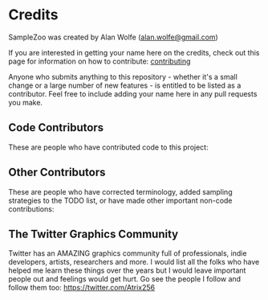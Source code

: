# Credits

SampleZoo was created by Alan Wolfe (alan.wolfe@gmail.com)

If you are interested in getting your name here on the credits, check out this page for information on how to contribute: [contributing](contributing.md)

Anyone who submits anything to this repository - whether it's a small change or a large number of new features - is entitled to be listed as a contributor. Feel free to include adding your name here in any pull requests you make.

## Code Contributors

These are people who have contributed code to this project:


## Other Contributors

These are people who have corrected terminology, added sampling strategies to the TODO list, or have made other important non-code contributions:

## The Twitter Graphics Community

Twitter has an AMAZING graphics community full of professionals, indie developers, artists, researchers and more.  I would list all the folks who have helped me learn these things over the years but I would leave important people out and feelings would get hurt.  Go see the people I follow and follow them too: https://twitter.com/Atrix256
